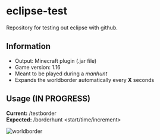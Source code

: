 # eclipse-test
Repository for testing out eclipse with github.

## Information
- Output: Minecraft plugin (.jar file)
- Game version: 1.16
- Meant to be played during a _manhunt_
- Expands the worldborder automatically every **X** seconds

## Usage (IN PROGRESS)
**Current:** /testborder  
**Expected:** /borderhunt <start/time/increment> <value>
  
 ![worldborder](https://user-images.githubusercontent.com/85688159/121939720-97546b00-cd4d-11eb-9e84-ef48ca7f5733.png)
